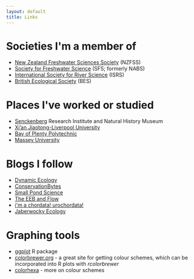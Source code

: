 ```yaml
---
layout: default
title: Links
---
```


# Societies I'm a member of
- [New Zealand Freshwater Sciences Society](http://freshwater.science.org.nz/index.php/) (NZFSS)
- [Society for Freshwater Science](http://www.freshwater-science.org/default.aspx) (SFS; formerly NABS)
- [International Society for River Science](http://riversociety.org/) (ISRS)
- [British Ecological Society](http://www.britishecologicalsociety.org/) (BES)

# Places I've worked or studied
- [Senckenberg](http://www.senckenberg.de/root/index.php?page_id=71) Research Institute and Natural History Museum   
- [Xi’an Jiaotong-Liverpool University](http://www.xjtlu.edu.cn/en/)   
- [Bay of Plenty Polytechnic](http://www.boppoly.ac.nz/)   
- [Massey University](http://www.massey.ac.nz/)  
 

# Blogs I follow
- [Dynamic Ecology](http://dynamicecology.wordpress.com/)  
- [ConservationBytes](http://conservationbytes.com/)  
- [Small Pond Science](http://smallpondscience.com/)  
- [The EEB and Flow](evol-eco.blogspot.com)
- [i'm a chordata! urochordata!](http://www.imachordata.com/)  
- [Jaberwocky Ecology](http://jabberwocky.weecology.org/)  

# Graphing tools
- [ggplot](http://docs.ggplot2.org/current/) R package  
- [colorbrewer.org](http://colorbrewer2.org/) - a great site for getting colour schemes, which can be incorporated into R plots with *rcolorbrewer*  
- [colorhexa](http://www.colorhexa.com/) - more on colour schemes  
 
